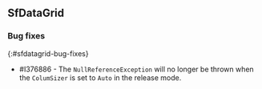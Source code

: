 ## SfDataGrid

### Bug fixes
{:#sfdatagrid-bug-fixes}

* \#I376886 - The `NullReferenceException` will no longer be thrown when the `ColumSizer` is set to `Auto` in the release mode.